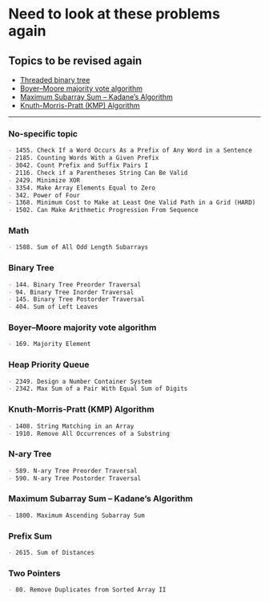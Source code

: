 # Need to look at these problems again

## Topics to be revised again

- [Threaded binary tree](https://www.geeksforgeeks.org/threaded-binary-tree/)
- [Boyer–Moore majority vote algorithm](https://www.geeksforgeeks.org/boyer-moore-majority-voting-algorithm/)
- [Maximum Subarray Sum – Kadane’s Algorithm](https://www.geeksforgeeks.org/largest-sum-contiguous-subarray/)
- [Knuth-Morris-Pratt (KMP) Algorithm](https://www.geeksforgeeks.org/kmp-algorithm-for-pattern-searching/)

---

### No-specific topic

```markdown
- 1455. Check If a Word Occurs As a Prefix of Any Word in a Sentence
- 2185. Counting Words With a Given Prefix
- 3042. Count Prefix and Suffix Pairs I
- 2116. Check if a Parentheses String Can Be Valid
- 2429. Minimize XOR
- 3354. Make Array Elements Equal to Zero
- 342. Power of Four
- 1368. Minimum Cost to Make at Least One Valid Path in a Grid (HARD)
- 1502. Can Make Arithmetic Progression From Sequence
```

### Math

```markdown
- 1588. Sum of All Odd Length Subarrays
```

### Binary Tree

```markdown
- 144. Binary Tree Preorder Traversal
- 94. Binary Tree Inorder Traversal
- 145. Binary Tree Postorder Traversal
- 404. Sum of Left Leaves
```

### Boyer–Moore majority vote algorithm

```markdown
- 169. Majority Element
```

### Heap Priority Queue

```markdown
- 2349. Design a Number Container System
- 2342. Max Sum of a Pair With Equal Sum of Digits
```

### Knuth-Morris-Pratt (KMP) Algorithm

```markdown
- 1408. String Matching in an Array
- 1910. Remove All Occurrences of a Substring
```

### N-ary Tree

```markdown
- 589. N-ary Tree Preorder Traversal
- 590. N-ary Tree Postorder Traversal
```

### Maximum Subarray Sum – Kadane’s Algorithm

```markdown
- 1800. Maximum Ascending Subarray Sum
```

### Prefix Sum

```markdown
- 2615. Sum of Distances
```

### Two Pointers

```markdown
- 80. Remove Duplicates from Sorted Array II
```
